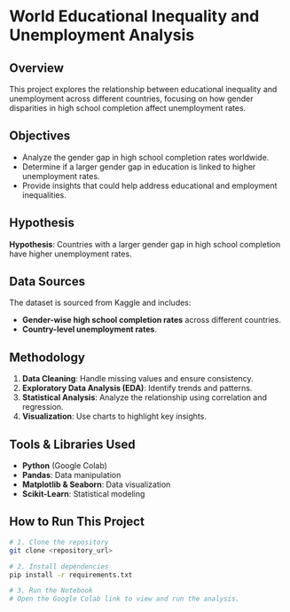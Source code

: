 # World Educational Inequality and Unemployment Analysis

## Overview

This project explores the relationship between educational inequality and unemployment across different countries, focusing on how gender disparities in high school completion affect unemployment rates.

## Objectives

- Analyze the gender gap in high school completion rates worldwide.
- Determine if a larger gender gap in education is linked to higher unemployment rates.
- Provide insights that could help address educational and employment inequalities.

## Hypothesis

**Hypothesis**: Countries with a larger gender gap in high school completion have higher unemployment rates.

## Data Sources

The dataset is sourced from Kaggle and includes:

- **Gender-wise high school completion rates** across different countries.
- **Country-level unemployment rates**.

## Methodology

1. **Data Cleaning**: Handle missing values and ensure consistency.
2. **Exploratory Data Analysis (EDA)**: Identify trends and patterns.
3. **Statistical Analysis**: Analyze the relationship using correlation and regression.
4. **Visualization**: Use charts to highlight key insights.

## Tools & Libraries Used

- **Python** (Google Colab)
- **Pandas**: Data manipulation
- **Matplotlib & Seaborn**: Data visualization
- **Scikit-Learn**: Statistical modeling

## How to Run This Project

```sh
# 1. Clone the repository
git clone <repository_url>

# 2. Install dependencies
pip install -r requirements.txt

# 3. Run the Notebook
# Open the Google Colab link to view and run the analysis.
